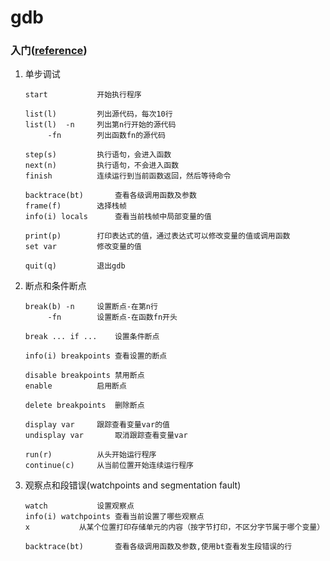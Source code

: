 # gdb

### 入门([reference](https://akaedu.github.io/book/))

1. 单步调试

	```gdb				进入调试  	
	start			开始执行程序 
				
	list(l) 		列出源代码，每次10行  
	list(l)	 -n		列出第n行开始的源代码
		 -fn		列出函数fn的源代码

	step(s)			执行语句，会进入函数  
	next(n)			执行语句，不会进入函数  
	finish			连续运行到当前函数返回，然后等待命令  
				
	backtrace(bt)		查看各级调用函数及参数
	frame(f)		选择栈帧  
	info(i) locals		查看当前栈帧中局部变量的值  
				
	print(p)		打印表达式的值，通过表达式可以修改变量的值或调用函数  
	set var			修改变量的值  

	quit(q)			退出gdb
	```
2. 断点和条件断点
	```
	break(b) -n		设置断点-在第n行
		 -fn		设置断点-在函数fn开头
	
	break ... if ...	设置条件断点
	
	info(i) breakpoints	查看设置的断点

	disable breakpoints	禁用断点
	enable			启用断点

	delete breakpoints	删除断点

	display var		跟踪查看变量var的值
	undisplay var		取消跟踪查看变量var

	run(r)			从头开始运行程序
	continue(c)		从当前位置开始连续运行程序
	```
3. 观察点和段错误(watchpoints and segmentation fault)
	```
	watch			设置观察点  
	info(i) watchpoints	查看当前设置了哪些观察点  
	x			从某个位置打印存储单元的内容（按字节打印，不区分字节属于哪个变量）  

	backtrace(bt)		查看各级调用函数及参数,使用bt查看发生段错误的行
	```

